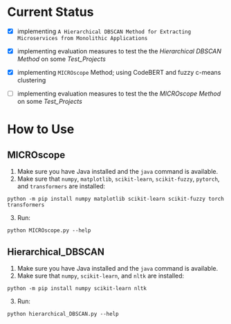 # Current Status

- [x] implementing `A Hierarchical DBSCAN Method for Extracting Microservices from Monolithic Applications`

- [x] implementing evaluation measures to test the the _Hierarchical DBSCAN Method_ on some _Test_Projects_

- [x] implementing `MICROscope` Method; using CodeBERT and fuzzy c-means clustering

- [ ] implementing evaluation measures to test the the _MICROscope Method_ on some _Test_Projects_


# How to Use

## MICROscope
1. Make sure you have Java installed and the `java` command is available.
2. Make sure that `numpy`, `matplotlib`, `scikit-learn`, `scikit-fuzzy`, `pytorch`, and `transformers` are installed:
```
python -m pip install numpy matplotlib scikit-learn scikit-fuzzy torch transformers
```
3. Run:
```
python MICROscope.py --help
```

## Hierarchical_DBSCAN
1. Make sure you have Java installed and the `java` command is available.
2. Make sure that `numpy`, `scikit-learn`, and `nltk` are installed:
```
python -m pip install numpy scikit-learn nltk
```
3. Run:
```
python hierarchical_DBSCAN.py --help
```
